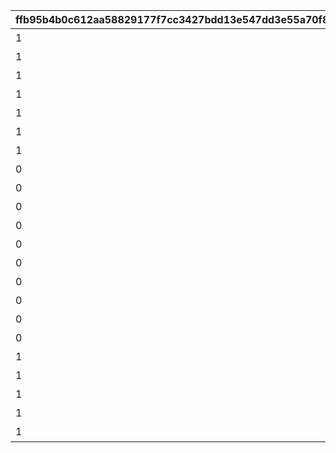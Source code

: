 |ffb95b4b0c612aa58829177f7cc3427bdd13e547dd3e55a70f81472c270e3f9a|0291693a878e74586926c1d80fb764090b1c2d32f82bacacccff16c9aca7eb88|850f52886e775d4f47a7587d146a7aa25abc0ce32ef4610486077227288fe928|dd348661efa6004f402f6229d30978e50e65f6079a5466498dedbe3c14680b37|
| --- | --- | --- | --- |
|1|10000|ＨＰ|1|
|1|10000|物理攻撃力|2|
|1|10000|物理防御力|3|
|1|10000|魔法攻撃力|4|
|1|10000|魔法防御力|5|
|1|10000|物理クリティカル|6|
|1|10000|魔法クリティカル|7|
|0|1|回避|8|
|0|1|ＨＰ吸収|9|
|0|1|ＨＰ自動回復|10|
|0|1|ＴＰ自動回復|11|
|0|1|物理貫通ダメージ|12|
|0|1|魔法貫通ダメージ|13|
|0|1|ＴＰ上昇|14|
|0|1|回復量上昇|15|
|0|1|ＴＰ消費軽減|16|
|0|1|命中|17|
|1|100|物理クリティカルダメージ|100|
|1|100|魔法クリティカルダメージ|101|
|1|100|物理与ダメージ|102|
|1|100|魔法与ダメージ|103|
|1|10000|属性ボーナス|104|